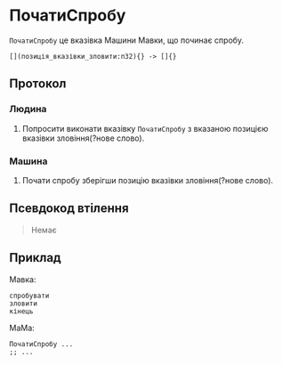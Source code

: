 # ПочатиСпробу

`ПочатиСпробу` <keyword>це</keyword> вказівка <subject>Машини Мавки</subject>, що починає спробу.

```
[](позиція_вказівки_зловити:п32){} -> []{}
```

## Протокол

### Людина

1. Попросити виконати вказівку `ПочатиСпробу` з вказаною позицією вказівки зловіння(?нове слово).

### Машина

1. Почати спробу зберігши позицію вказівки зловіння(?нове слово).

## Псевдокод втілення

> Немає

## Приклад

<subject>Мавка</subject>:

```мавка
спробувати
зловити
кінець
```

<subject>МаМа</subject>:

```мама
ПочатиСпробу ...
;; ...
```
